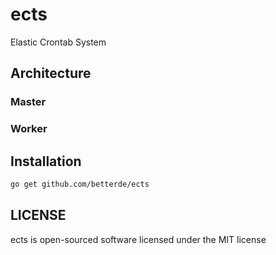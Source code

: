 # ects

Elastic Crontab System

## Architecture

### Master 

### Worker

## Installation

```bash
go get github.com/betterde/ects
```

## LICENSE
ects is open-sourced software licensed under the MIT license